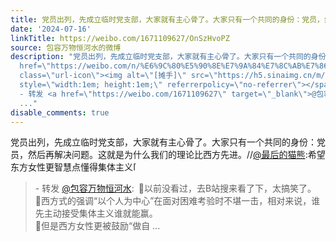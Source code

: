 ```yaml
---
title: 党员出列，先成立临时党支部，大家就有主心骨了。大家只有一个共同的身份：党员，然后再解决问题。这就是为什么我们的理论比西方先进。//@最后的猫熊:希望东方女...
date: '2024-07-16'
linkTitle: https://weibo.com/1671109627/OnSzHvoPZ
source: 包容万物恒河水的微博
description: "党员出列，先成立临时党支部，大家就有主心骨了。大家只有一个共同的身份：党员，然后再解决问题。这就是为什么我们的理论比西方先进。//<a
  href=\"https://weibo.com/n/%E6%9C%80%E5%90%8E%E7%9A%84%E7%8C%AB%E7%86%8A\">@最后的猫熊</a>:希望东方女性更智慧点懂得集体主义<span
  class=\"url-icon\"><img alt=\"[摊手]\" src=\"https://h5.sinaimg.cn/m/emoticon/icon/default/d_tanshou-fa05d4eacf.png\"
  style=\"width:1em; height:1em;\" referrerpolicy=\"no-referrer\"></span><br><blockquote>
  - 转发 <a href=\"https://weibo.com/1671109627\" target=\"_blank\">@包容万物恒河水</a>: \U0001F53B以前没看过，去B站搜来看了下，太搞笑了。<br>\U0001F53B西方式的强调“以个人为中心”在面对困难考验时不堪一击，相对来说，谁先主动接受集体主义谁就能赢。<br>\U0001F53B但是西方女性更被鼓励“做自
  ..."
disable_comments: true
---
```

党员出列，先成立临时党支部，大家就有主心骨了。大家只有一个共同的身份：党员，然后再解决问题。这就是为什么我们的理论比西方先进。//<a href="https://weibo.com/n/%E6%9C%80%E5%90%8E%E7%9A%84%E7%8C%AB%E7%86%8A">@最后的猫熊</a>:希望东方女性更智慧点懂得集体主义<span class="url-icon"><img alt="[摊手]" src="https://h5.sinaimg.cn/m/emoticon/icon/default/d_tanshou-fa05d4eacf.png" style="width:1em; height:1em;" referrerpolicy="no-referrer"></span><br><blockquote> - 转发 <a href="https://weibo.com/1671109627" target="_blank">@包容万物恒河水</a>: 🔻以前没看过，去B站搜来看了下，太搞笑了。<br>🔻西方式的强调“以个人为中心”在面对困难考验时不堪一击，相对来说，谁先主动接受集体主义谁就能赢。<br>🔻但是西方女性更被鼓励“做自 ...